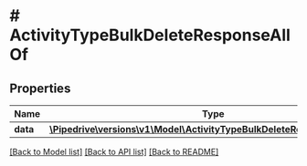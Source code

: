 # # ActivityTypeBulkDeleteResponseAllOf

## Properties

Name | Type | Description | Notes
------------ | ------------- | ------------- | -------------
**data** | [**\Pipedrive\versions\v1\Model\ActivityTypeBulkDeleteResponseAllOfData**](ActivityTypeBulkDeleteResponseAllOfData.md) |  |

[[Back to Model list]](../README.md#documentation-for-models) [[Back to API list]](../README.md#documentation-for-api-endpoints) [[Back to README]](../README.md)
